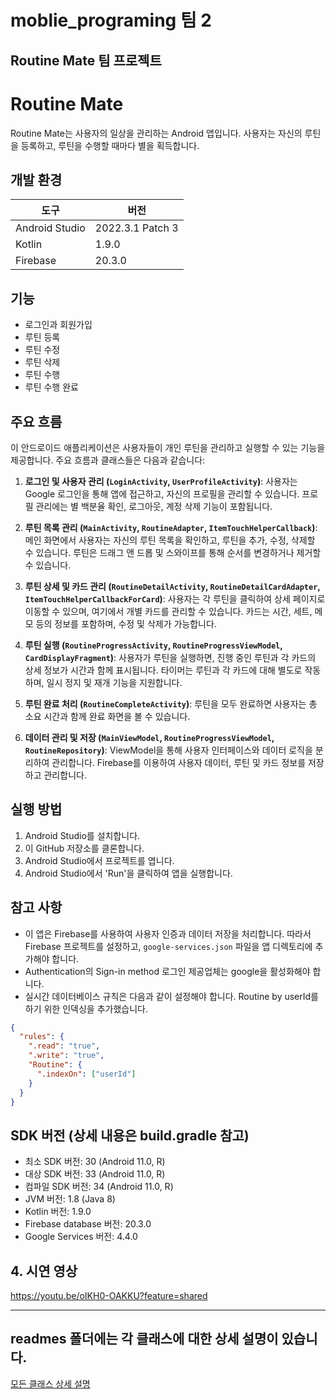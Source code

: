 # moblie_programing 팀 2
## Routine Mate 팀 프로젝트

# Routine Mate

Routine Mate는 사용자의 일상을 관리하는 Android 앱입니다. 사용자는 자신의 루틴을 등록하고, 루틴을 수행할 때마다 별을 획득합니다.

## 개발 환경

| 도구 | 버전 |
|---|---|
| Android Studio | 2022.3.1 Patch 3 |
| Kotlin | 1.9.0 |
| Firebase | 20.3.0 |

## 기능

- 로그인과 회원가입
- 루틴 등록
- 루틴 수정
- 루틴 삭제
- 루틴 수행
- 루틴 수행 완료

## 주요 흐름

이 안드로이드 애플리케이션은 사용자들이 개인 루틴을 관리하고 실행할 수 있는 기능을 제공합니다. 주요 흐름과 클래스들은 다음과 같습니다:

1. **로그인 및 사용자 관리 (`LoginActivity`, `UserProfileActivity`)**: 사용자는 Google 로그인을 통해 앱에 접근하고, 자신의 프로필을 관리할 수 있습니다. 프로필 관리에는 별 백분율 확인, 로그아웃, 계정 삭제 기능이 포함됩니다.

2. **루틴 목록 관리 (`MainActivity`, `RoutineAdapter`, `ItemTouchHelperCallback`)**: 메인 화면에서 사용자는 자신의 루틴 목록을 확인하고, 루틴을 추가, 수정, 삭제할 수 있습니다. 루틴은 드래그 앤 드롭 및 스와이프를 통해 순서를 변경하거나 제거할 수 있습니다.

3. **루틴 상세 및 카드 관리 (`RoutineDetailActivity`, `RoutineDetailCardAdapter`, `ItemTouchHelperCallbackForCard`)**: 사용자는 각 루틴을 클릭하여 상세 페이지로 이동할 수 있으며, 여기에서 개별 카드를 관리할 수 있습니다. 카드는 시간, 세트, 메모 등의 정보를 포함하며, 수정 및 삭제가 가능합니다.

4. **루틴 실행 (`RoutineProgressActivity`, `RoutineProgressViewModel`, `CardDisplayFragment`)**: 사용자가 루틴을 실행하면, 진행 중인 루틴과 각 카드의 상세 정보가 시간과 함께 표시됩니다. 타이머는 루틴과 각 카드에 대해 별도로 작동하며, 일시 정지 및 재개 기능을 지원합니다.

5. **루틴 완료 처리 (`RoutineCompleteActivity`)**: 루틴을 모두 완료하면 사용자는 총 소요 시간과 함께 완료 화면을 볼 수 있습니다.

6. **데이터 관리 및 저장 (`MainViewModel`, `RoutineProgressViewModel`, `RoutineRepository`)**: ViewModel을 통해 사용자 인터페이스와 데이터 로직을 분리하여 관리합니다. Firebase를 이용하여 사용자 데이터, 루틴 및 카드 정보를 저장하고 관리합니다.


## 실행 방법

1. Android Studio를 설치합니다.
2. 이 GitHub 저장소를 클론합니다.
3. Android Studio에서 프로젝트를 엽니다.
4. Android Studio에서 'Run'을 클릭하여 앱을 실행합니다.

## 참고 사항

- 이 앱은 Firebase를 사용하여 사용자 인증과 데이터 저장을 처리합니다. 따라서 Firebase 프로젝트를 설정하고, `google-services.json` 파일을 앱 디렉토리에 추가해야 합니다.
- Authentication의 Sign-in method 로그인 제공업체는 google을 활성화해야 합니다.
- 실시간 데이터베이스 규칙은 다음과 같이 설정해야 합니다. Routine by userId를 하기 위한 인덱싱을 추가했습니다.

```json
{
  "rules": {
    ".read": "true",
    ".write": "true",
    "Routine": { 
      ".indexOn": ["userId"]
    }
  }
}
```


## SDK 버전 (상세 내용은 build.gradle 참고)

- 최소 SDK 버전: 30 (Android 11.0, R)
- 대상 SDK 버전: 33 (Android 11.0, R)
- 컴파일 SDK 버전: 34 (Android 11.0, R)
- JVM 버전: 1.8 (Java 8)
- Kotlin 버전: 1.9.0
- Firebase database 버전: 20.3.0
- Google Services 버전: 4.4.0


## 4. 시연 영상
https://youtu.be/oIKH0-OAKKU?feature=shared



---------
## readmes 폴더에는 각 클래스에 대한 상세 설명이 있습니다.
[모든 클래스 상세 설명](readmes)

